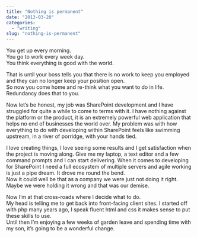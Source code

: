 ```yaml
---
title: "Nothing is permanent"
date: "2013-03-20"
categories: 
  - "writing"
slug: "nothing-is-permanent"
---
```


You get up every morning.  
You go to work every week day.  
You think everything is good with the world.

That is until your boss tells you that there is no work to keep you employed and they can no longer keep your position open.  
So now you come home and re-think what you want to do in life.  
Redundancy does that to you.

Now let’s be honest, my job was SharePoint development and I have struggled for quite a while to come to terms with it. I have nothing against the platform or the product, it is an extremely powerful web application that helps no end of businesses the world over. My problem was with how everything to do with developing within SharePoint feels like swimming upstream, in a river of porridge, with your hands tied.

I love creating things, I love seeing some results and I get satisfaction when the project is moving along. Give me my laptop, a text editor and a few command prompts and I can start delivering. When it comes to developing for SharePoint I need a full ecosystem of multiple servers and agile working is just a pipe dream. It drove me round the bend.  
Now it could well be that as a company we were just not doing it right. Maybe we were holding it wrong and that was our demise.

Now I’m at that cross-roads where I decide what to do.  
My head is telling me to get back into front-facing client sites. I started off with php many years ago, I speak fluent html and css it makes sense to put these skills to use.  
Until then I’m enjoying a few weeks of garden leave and spending time with my son, it’s going to be a wonderful change.
